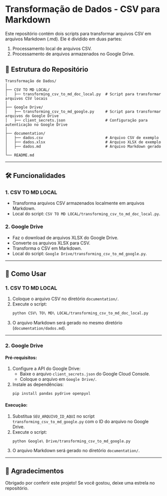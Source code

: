 # Transformação de Dados - CSV para Markdown

Este repositório contém dois scripts para transformar arquivos CSV em arquivos Markdown (.md). Ele é dividido em duas partes: 
1. Processamento local de arquivos CSV.
2. Processamento de arquivos armazenados no Google Drive.

## 📂 Estrutura do Repositório

```plaintext
Transformação de Dados/
│
├── CSV TO MD LOCAL/
│   ├── transforming_csv_to_md_doc_local.py  # Script para transformar arquivos CSV locais
│
├── Google Drive/
│   ├── transforming_csv_to_md_google.py     # Script para transformar arquivos do Google Drive
│   ├── client_secrets.json                  # Configuração para autenticação no Google Drive
│
├── documentation/
│   ├── dados.csv                            # Arquivo CSV de exemplo
│   ├── dados.xlsx                           # Arquivo XLSX de exemplo
│   ├── dados.md                             # Arquivo Markdown gerado
│
└── README.md
```

---

## 🛠️ Funcionalidades

### **1. CSV TO MD LOCAL**
- Transforma arquivos CSV armazenados localmente em arquivos Markdown.
- Local do script: `CSV TO MD LOCAL/transforming_csv_to_md_doc_local.py`.

### **2. Google Drive**
- Faz o download de arquivos XLSX do Google Drive.
- Converte os arquivos XLSX para CSV.
- Transforma o CSV em Markdown.
- Local do script: `Google Drive/transforming_csv_to_md_google.py`.

---

## 🏁 Como Usar

### **1. CSV TO MD LOCAL**
1. Coloque o arquivo CSV no diretório `documentation/`.
2. Execute o script:
   ```bash
   python CSV\ TO\ MD\ LOCAL/transforming_csv_to_md_doc_local.py
   ```
3. O arquivo Markdown será gerado no mesmo diretório (`documentation/dados.md`).

---

### **2. Google Drive**
#### Pré-requisitos:
1. Configure a API do Google Drive:
    - Baixe o arquivo `client_secrets.json` do Google Cloud Console.
    - Coloque o arquivo em `Google Drive/`.
2. Instale as dependências:
   ```bash
   pip install pandas pydrive openpyxl
   ```

#### Execução:
1. Substitua `SEU_ARQUIVO_ID_AQUI` no script `transforming_csv_to_md_google.py` com o ID do arquivo no Google Drive.
2. Execute o script:
   ```bash
   python Google\ Drive/transforming_csv_to_md_google.py
   ```
3. O arquivo Markdown será gerado no diretório `documentation/`.

---

## 🌟 Agradecimentos

Obrigado por conferir este projeto! Se você gostou, deixe uma estrela no repositório.